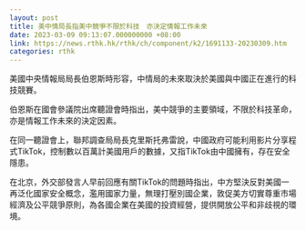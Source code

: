 ```yaml
---
layout: post
title: 美中情局長指美中競爭不限於科技　亦決定情報工作未來
date: 2023-03-09 09:13:07.000000000 +08:00
link: https://news.rthk.hk/rthk/ch/component/k2/1691133-20230309.htm
categories: rthk
---
```


美國中央情報局局長伯恩斯時形容，中情局的未來取決於美國與中國正在進行的科技競賽。

伯恩斯在國會參議院出席聽證會時指出，美中競爭的主要領域，不限於科技革命，亦是情報工作未來的決定因素。

在同一聽證會上，聯邦調查局局長克里斯托弗雷說，中國政府可能利用影片分享程式TikTok，控制數以百萬計美國用戶的數據，又指TikTok由中國擁有，存在安全隱患。

在北京，外交部發言人早前回應有關TikTok的問題時指出，中方堅決反對美國一再泛化國家安全概念，濫用國家力量，無理打壓別國企業，敦促美方切實尊重市場經濟及公平競爭原則，為各國企業在美國的投資經營，提供開放公平和非歧視的環境。
